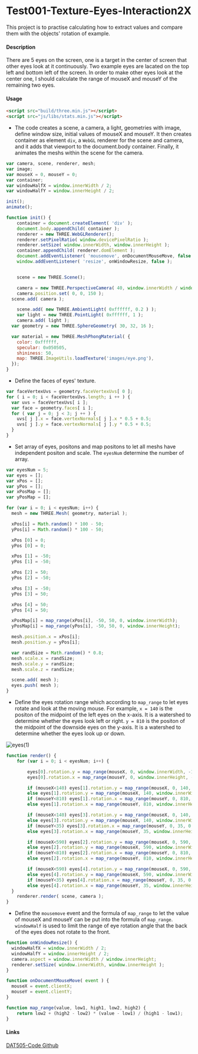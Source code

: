 Test001-Texture-Eyes-Interaction2X
========

This project is to practise calculating how to extract values and compare them with the objects' rotation of example.

#### Description ####
There are 5 eyes on the screen, one is a target in the center of screen that other eyes look at it continuously. Two example eyes are lacated on the top left and bottom left of the screen. In order to make other eyes look at the center one, I should calculate the range of mouseX and mouseY of the remaining two eyes.

#### Usage ####
```html
<script src="build/three.min.js"></script>
<script src="js/libs/stats.min.js"></script>
```

* The code creates a scene, a camera, a light, geometries with image, define window size, initial values of mouseX and mouseY. It then creates container as element `div`,  a `WebGL` renderer for the scene and camera, and it adds that viewport to the document.body container. Finally, it animates the meshs within the scene for the camera.

```javascript
var camera, scene, renderer, mesh;
var image;
var mouseX = 0, mouseY = 0;
var container;
var windowHalfX = window.innerWidth / 2;
var windowHalfY = window.innerHeight / 2;

init();
animate();

function init() {
	container = document.createElement( 'div' );
	document.body.appendChild( container );
	renderer = new THREE.WebGLRenderer();
	renderer.setPixelRatio( window.devicePixelRatio );
	renderer.setSize( window.innerWidth, window.innerHeight );
	container.appendChild( renderer.domElement );
	document.addEventListener( 'mousemove', onDocumentMouseMove, false );
	window.addEventListener( 'resize', onWindowResize, false );


	scene = new THREE.Scene();

	camera = new THREE.PerspectiveCamera( 40, window.innerWidth / window.innerHeight, 1, 1000 );
	camera.position.set( 0, 0, 150 );
  scene.add( camera );

	scene.add( new THREE.AmbientLight( 0xffffff, 0.2 ) );
	var light = new THREE.PointLight( 0xffffff, 1 );
	camera.add( light );
  var geometry = new THREE.SphereGeometry( 30, 32, 16 );

  var material = new THREE.MeshPhongMaterial( {
    color: 0xffffff,
    specular: 0x050505,
    shininess: 50,
    map: THREE.ImageUtils.loadTexture('images/eye.png'),
  });
}
```

* Define the faces of eyes' texture.

```javascript
var faceVertexUvs = geometry.faceVertexUvs[ 0 ];
for ( i = 0; i < faceVertexUvs.length; i ++ ) {
  var uvs = faceVertexUvs[ i ];
  var face = geometry.faces[ i ];
  for ( var j = 0; j < 3; j ++ ) {
    uvs[ j ].x = face.vertexNormals[ j ].x * 0.5 + 0.5;
    uvs[ j ].y = face.vertexNormals[ j ].y * 0.5 + 0.5;
  }
}
```

* Set array of eyes, positons and map positons to let all meshs have independent positon and scale. The `eyesNum` determine the number of array.

```javascript
var eyesNum = 5;
var eyes = [];
var xPos = [];
var yPos = [];
var xPosMap = [];
var yPosMap = [];

for (var i = 0; i < eyesNum; i++) {
  mesh = new THREE.Mesh( geometry, material );

  xPos[i] = Math.random() * 100 - 50;
  yPos[i] = Math.random() * 100 - 50;

  xPos [0] = 0;
  yPos [0] = 0;

  xPos [1] = -50;
  yPos [1] = -50;

  xPos [2] = 50;
  yPos [2] = -50;

  xPos [3] = -50;
  yPos [3] = 50;

  xPos [4] = 50;
  yPos [4] = 50;

  xPosMap[i] = map_range(xPos[i], -50, 50, 0, window.innerWidth);
  yPosMap[i] = map_range(yPos[i], -50, 50, 0, window.innerHeight);

  mesh.position.x = xPos[i];
  mesh.position.y = yPos[i];

  var randSize = Math.random() * 0.8;
  mesh.scale.x = randSize;
  mesh.scale.y = randSize;
  mesh.scale.z = randSize;

  scene.add( mesh );
  eyes.push( mesh );
}
```

* Define the eyes rotation range which according to `map_range` to let eyes rotate and look at the moving mouse. For example, `x = 140` is the positon of the midpoint of the left eyes on the x-axis. It is a watershed to determine whether the eyes look left or right. `y = 810` is the positon of the midpoint of the downside eyes on the y-axis. It is a watershed to determine whether the eyes look up or down.

![eyes(1)](/images/Eye1.jpg)

```javascript
function render() {
	for (var i = 0; i < eyesNum; i++) {

		eyes[0].rotation.y = map_range(mouseX, 0, window.innerWidth, -1.14, 1.14);
		eyes[0].rotation.x = map_range(mouseY, 0, window.innerHeight, -1.14, 1.14);

		if (mouseX<140) eyes[1].rotation.y = map_range(mouseX, 0, 140, -0.2, 0.25);
		else eyes[1].rotation.y = map_range(mouseX, 140, window.innerWidth, 0.25, 1.14);
		if (mouseY<810) eyes[1].rotation.x = map_range(mouseY, 0, 810, -1.14, -0.25);
		else eyes[1].rotation.x = map_range(mouseY, 810, window.innerHeight, -0.25, 0);

		if (mouseX<140) eyes[3].rotation.y = map_range(mouseX, 0, 140, -0.2, 0.25);
		else eyes[3].rotation.y = map_range(mouseX, 140, window.innerWidth, 0.25, 1.14);
		if (mouseY<35) eyes[3].rotation.x = map_range(mouseY, 0, 35, 0, 0.25);
		else eyes[3].rotation.x = map_range(mouseY, 35, window.innerHeight, 0.25, 1.14);

		if (mouseX<590) eyes[2].rotation.y = map_range(mouseX, 0, 590, -1.14, -0.75);
		else eyes[2].rotation.y = map_range(mouseX, 590, window.innerWidth,  -0.75, 0.2);
		if (mouseY<810) eyes[2].rotation.x = map_range(mouseY, 0, 810, -1.14, -0.25);
		else eyes[2].rotation.x = map_range(mouseY, 810, window.innerHeight, -0.25, 0);

		if (mouseX<590) eyes[4].rotation.y = map_range(mouseX, 0, 590, -1.14, -0.75);
		else eyes[4].rotation.y = map_range(mouseX, 590, window.innerWidth, -0.75, 0.2);
		if (mouseY<35) eyes[4].rotation.x = map_range(mouseY, 0, 35, 0, 0.25);
		else eyes[4].rotation.x = map_range(mouseY, 35, window.innerHeight, 0.25, 1.14);
  }
	renderer.render( scene, camera );
}
```

* Define the `mousemove` event and the formula of `map_range` to let the value of mouseX and mouseY can be put into the formula of `map_range`. `windowHalf` is used to limit the range of eye rotation angle that the back of the eyes does not rotate to the front.

```javascript
function onWindowResize() {
  windowHalfX = window.innerWidth / 2;
  windowHalfY = window.innerHeight / 2;
  camera.aspect = window.innerWidth / window.innerHeight;
  renderer.setSize( window.innerWidth, window.innerHeight );
}

function onDocumentMouseMove( event ) {
  mouseX = event.clientX;
  mouseY = event.clientY;
}

function map_range(value, low1, high1, low2, high2) {
	return low2 + (high2 - low2) * (value - low1) / (high1 - low1);
}
```

#### Links ####
[DAT505-Code Github](https://github.com/LavaSheny/DAT505-Code.git)

